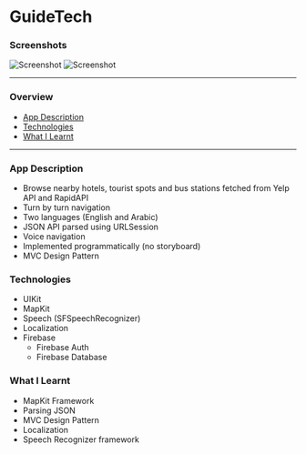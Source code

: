 # GuideTech

### Screenshots
![Screenshot](https://res.cloudinary.com/valtermachado/image/upload/v1626242611/GitHub%20ReadMe%20Pics/guidetech_odbvec.png)
![Screenshot](https://res.cloudinary.com/valtermachado/image/upload/v1626242599/GitHub%20ReadMe%20Pics/guidetech2_hqfdwo.png)

---

### Overview 
* [App Description](#app-description)
* [Technologies](#technologies)
* [What I Learnt](#what-i-learnt)

---

### App Description
* Browse nearby hotels, tourist spots and bus stations fetched from Yelp API and RapidAPI
* Turn by turn navigation
* Two languages (English and Arabic)
* JSON API parsed using URLSession 
* Voice navigation
* Implemented programmatically (no storyboard)
* MVC Design Pattern

### Technologies
* UIKit
* MapKit
* Speech (SFSpeechRecognizer)
* Localization
* Firebase
    * Firebase Auth
    * Firebase Database

###  What I Learnt
* MapKit Framework
* Parsing JSON
* MVC Design Pattern
* Localization
* Speech Recognizer framework


